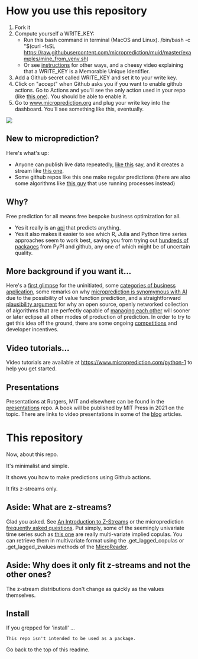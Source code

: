 
# How you use this repository 

1. Fork it
2. Compute yourself a WRITE_KEY:
   - Run this bash command in terminal (MacOS and Linux).
/bin/bash -c "$(curl -fsSL https://raw.githubusercontent.com/microprediction/muid/master/examples/mine_from_venv.sh)
   - Or see [instructions](https://www.microprediction.com/private-keys) for other ways, and a cheesy video explaining that a WRITE_KEY is a Memorable Unique Identifier. 
3. Add a Github secret called WRITE_KEY and set it to your write key. 
4. Click on "accept" when Github asks you if you want to enable github actions. Go to Actions and you'll see the only action used
in your repo (like [this one](https://github.com/microprediction/microactors/blob/main/.github/workflows/submit.yml)). You should be able to enable it. 
5. Go to www.microprediction.org and plug your write key into the dashboard. You'll see something like this, eventually. 

![](https://i.imgur.com/uwttTku.png)


## New to microprediction? 
Here's what's up:

- Anyone can publish live data repeatedly, [like this](https://github.com/microprediction/microprediction/blob/master/feed_examples_live/traffic_live.py) say, and it
 creates a stream like [this one](https://www.microprediction.org/stream_dashboard.html?stream=electricity-load-nyiso-overall).
- Some github repos like this one make regular predictions (there are also some algorithms like [this guy](https://github.com/microprediction/microprediction/blob/master/crawler_examples/soshed_boa.py) that use running processes instead)

## Why? 
Free prediction for all means free bespoke business optimization for all.  

 - Yes it really is an [api](http://api.microprediction.org/) that predicts anything.
 - Yes it also makes it easier to see which R, Julia and Python time series approaches seem to work best, saving you from
  trying out [hundreds of packages](https://www.microprediction.com/blog/popular-timeseries-packages) from PyPI and github, any one of which might be of uncertain quality. 
  
## More background if you want it...
  
Here's a [first glimpse](https://www.microprediction.com/welcome) for the uninitiated, some [categories of business application](https://www.microprediction.com/welcome-3), some remarks
on why [microprediction is synomymous with AI](https://www.microprediction.com/welcome-4) due to the possibility of value function prediction, and a straightforward
[plausibility argument](https://www.microprediction.com/welcome-2) for why an open source, openly networked collection of algorithms that 
are perfectly capable of [managing each other](https://www.microprediction.com/welcome-5) will sooner or later eclipse all other modes of production
of prediction. In order to try to get this idea off the ground, there are some ongoing [competitions](https://www.microprediction.com/competitions) and developer incentives. 
    
## Video tutorials...
    
Video tutorials are available at https://www.microprediction.com/python-1 to help you
get started. 
    
## Presentations

Presentations at Rutgers, MIT and elsewhere can be found in the [presentations](https://github.com/microprediction/micropresentations) repo. A book will be 
published by MIT Press in 2021 on the topic. There are links to video presentations in some of the [blog](https://www.microprediction.com/blog) articles. 


 
# This repository 

Now, about this repo. 

It's minimalist and simple. 

It shows you how to make predictions using Github actions. 

It fits z-streams only. 


## Aside: What are z-streams? 

Glad you asked. See [An Introduction to Z-Streams](https://www.linkedin.com/pulse/short-introduction-z-streams-peter-cotton-phd/) or the
microprediction [frequently asked questions](https://www.microprediction.com/faq). Put simply, some of the
seemingly univariate time series such as [this one](https://www.microprediction.org/stream_dashboard.html?stream=z2~copula_x~copula_y~70) are
really multi-variate implied copulas. You can retrieve them in multivariate
format using the .get_lagged_copulas or .get_lagged_zvalues methods of the [MicroReader](https://github.com/microprediction/microprediction/blob/master/microprediction/reader.py). 

## Aside: Why does it only fit z-streams and not the other ones?

The z-stream distributions don't change as quickly as the values themselves. 

## Install

If you grepped for 'install' ...

    This repo isn't intended to be used as a package. 
    
Go back to the top of this readme. 
    

